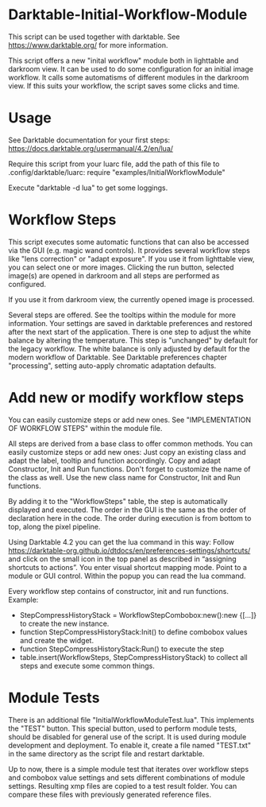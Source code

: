 # Darktable-Initial-Workflow-Module
This script can be used together with darktable. See https://www.darktable.org/ for more information.

This script offers a new "inital workflow" module both in lighttable and darkroom view. It can be used to do some configuration for an initial image workflow. It calls some automatisms of different modules in the darkroom view. If this suits your workflow, the script saves some clicks and time.

# Usage
See Darktable documentation for your first steps: https://docs.darktable.org/usermanual/4.2/en/lua/

Require this script from your luarc file, add the path of this file to .config/darktable/luarc: 
require "examples/InitialWorkflowModule"

Execute "darktable -d lua" to get some loggings.

# Workflow Steps
This script executes some automatic functions that can also be accessed via the GUI (e.g. magic wand controls). It provides several workflow steps like "lens correction" or "adapt exposure". If you use it from lighttable view, you can select one or more images. Clicking the run button, selected image(s) are opened in darkroom and all steps are performed as configured.

If you use it from darkroom view, the currently opened image is processed.

Several steps are offered. See the tooltips within the module for more information. Your settings are saved in darktable preferences and restored after the next start of the application. There is one step to adjust the white balance by altering the temperature. This step is "unchanged" by default for the legacy workflow. The white balance is only adjusted by default for the modern workflow of Darktable. See Darktable preferences chapter "processing", setting auto-apply chromatic adaptation defaults.

# Add new or modify workflow steps

You can easily customize steps or add new ones. See "IMPLEMENTATION OF WORKFLOW STEPS" within the module file.

All steps are derived from a base class to offer common methods. You can easily customize steps or add new ones: Just copy an existing class and adapt the label, tooltip and function accordingly. Copy and adapt Constructor, Init and Run functions. Don't forget to customize the name of the class as well. Use the new class name for Constructor, Init and Run functions.

By adding it to the "WorkflowSteps" table, the step is automatically displayed and executed. The order in the GUI is the same as the order of declaration here in the code. The order during execution is from bottom to top, along the pixel pipeline.

Using Darktable 4.2 you can get the lua command in this way: Follow https://darktable-org.github.io/dtdocs/en/preferences-settings/shortcuts/ and click on the small icon in the top panel as described in “assigning shortcuts to actions”. You enter visual shortcut mapping mode. Point to a module or GUI control. Within the popup you can read the lua command.

Every workflow step contains of constructor, init and run functions. Example:
- StepCompressHistoryStack = WorkflowStepCombobox:new():new {[...]} to create the new instance.
- function StepCompressHistoryStack:Init() to define combobox values and create the widget.
- function StepCompressHistoryStack:Run() to execute the step
- table.insert(WorkflowSteps, StepCompressHistoryStack) to collect all steps and execute some common things.

# Module Tests

There is an additional file "InitialWorkflowModuleTest.lua". This implements the "TEST" button. This special button, used to perform module tests, should be disabled for general use of the script. It is used during module development and deployment. To enable it, create a file named "TEST.txt" in the same directory as the script file and restart darktable.

Up to now, there is a simple module test that iterates over workflow steps and combobox value settings and sets different combinations of module settings. Resulting xmp files are copied to a test result folder. You can compare these files with previously generated reference files.
